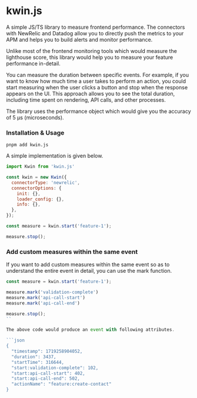 # kwin.js

A simple JS/TS library to measure frontend performance. The connectors with NewRelic and Datadog allow you to directly push the metrics to your APM and helps you to build alerts and monitor performance.

Unlike most of the frontend monitoring tools which would measure the lighthouse score, this library would help you to measure your feature performance in-detail.

You can measure the duration between specific events. For example, if you want to know how much time a user takes to perform an action, you could start measuring when the user clicks a button and stop when the response appears on the UI. This approach allows you to see the total duration, including time spent on rendering, API calls, and other processes.

The library uses the performance object which would give you the accuracy of 5 µs (microseconds).

### Installation & Usage

```
pnpm add kwin.js
```

A simple implementation is given below.

```js
import Kwin from 'kwin.js'

const kwin = new Kwin({
  connectorType: 'newrelic',
  connectorOptions: {
    init: {},
    loader_config: {},
    info: {},
  },
});

const measure = kwin.start('feature-1');

measure.stop();
```


### Add custom measures within the same event

If you want to add custom measures within the same event so as to understand the entire event in detail, you can use the mark function.

```js
const measure = kwin.start('feature-1');

measure.mark('validation-complete')
measure.mark('api-call-start')
measure.mark('api-call-end')

measure.stop();
``

The above code would produce an event with following attributes.

```json
{
  "timestamp": 1719258904052,
  "duration": 3437,
  "startTime": 316644,
  "start:validation-complete": 102,
  "start:api-call-start": 402,
  "start:api-call-end": 502,
  "actionName": "feature:create-contact"
}
```
